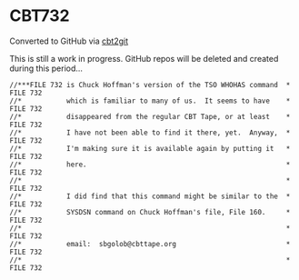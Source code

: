 # CBT732
Converted to GitHub via [cbt2git](https://github.com/wizardofzos/cbt2git)

This is still a work in progress. GitHub repos will be deleted and created during this period...

```
//***FILE 732 is Chuck Hoffman's version of the TSO WHOHAS command  *   FILE 732
//*           which is familiar to many of us.  It seems to have    *   FILE 732
//*           disappeared from the regular CBT Tape, or at least    *   FILE 732
//*           I have not been able to find it there, yet.  Anyway,  *   FILE 732
//*           I'm making sure it is available again by putting it   *   FILE 732
//*           here.                                                 *   FILE 732
//*                                                                 *   FILE 732
//*           I did find that this command might be similar to the  *   FILE 732
//*           SYSDSN command on Chuck Hoffman's file, File 160.     *   FILE 732
//*                                                                 *   FILE 732
//*           email:  sbgolob@cbttape.org                           *   FILE 732
//*                                                                 *   FILE 732
```
